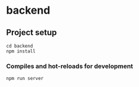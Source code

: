 # backend

## Project setup
```
cd backend
npm install

```

### Compiles and hot-reloads for development
```
npm run server

```

